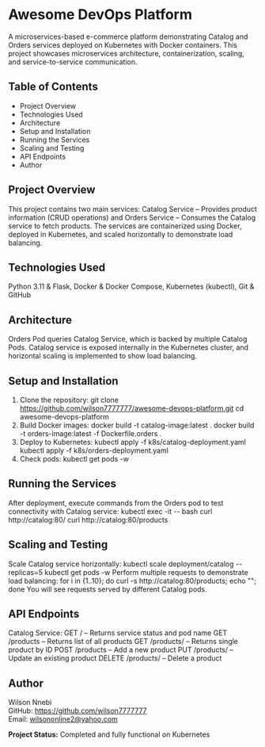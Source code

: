 # Awesome DevOps Platform

A microservices-based e-commerce platform demonstrating Catalog and Orders services deployed on Kubernetes with Docker containers. This project showcases microservices architecture, containerization, scaling, and service-to-service communication.

## Table of Contents
- Project Overview
- Technologies Used
- Architecture
- Setup and Installation
- Running the Services
- Scaling and Testing
- API Endpoints
- Author

## Project Overview
This project contains two main services: Catalog Service – Provides product information (CRUD operations) and Orders Service – Consumes the Catalog service to fetch products. The services are containerized using Docker, deployed in Kubernetes, and scaled horizontally to demonstrate load balancing.

## Technologies Used
Python 3.11 & Flask, Docker & Docker Compose, Kubernetes (kubectl), Git & GitHub

## Architecture
Orders Pod queries Catalog Service, which is backed by multiple Catalog Pods. Catalog service is exposed internally in the Kubernetes cluster, and horizontal scaling is implemented to show load balancing.

## Setup and Installation
1. Clone the repository:
git clone https://github.com/wilson7777777/awesome-devops-platform.git
cd awesome-devops-platform
2. Build Docker images:
docker build -t catalog-image:latest .
docker build -t orders-image:latest -f Dockerfile.orders .
3. Deploy to Kubernetes:
kubectl apply -f k8s/catalog-deployment.yaml
kubectl apply -f k8s/orders-deployment.yaml
4. Check pods:
kubectl get pods -w

## Running the Services
After deployment, execute commands from the Orders pod to test connectivity with Catalog service:
kubectl exec -it <orders-pod-name> -- bash
curl http://catalog:80/
curl http://catalog:80/products

## Scaling and Testing
Scale Catalog service horizontally:
kubectl scale deployment/catalog --replicas=5
kubectl get pods -w
Perform multiple requests to demonstrate load balancing:
for i in {1..10}; do curl -s http://catalog:80/products; echo ""; done
You will see requests served by different Catalog pods.

## API Endpoints
Catalog Service:
GET / – Returns service status and pod name
GET /products – Returns list of all products
GET /products/<id> – Returns single product by ID
POST /products – Add a new product
PUT /products/<id> – Update an existing product
DELETE /products/<id> – Delete a product

## Author
Wilson Nnebi  
GitHub: https://github.com/wilson7777777  
Email: wilsononline2@yahoo.com

**Project Status:** Completed and fully functional on Kubernetes

